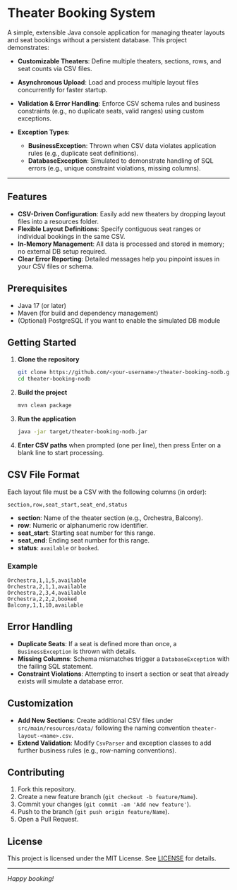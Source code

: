 # Theater Booking System

A simple, extensible Java console application for managing theater layouts and seat bookings without a persistent database. This project demonstrates:

* **Customizable Theaters**: Define multiple theaters, sections, rows, and seat counts via CSV files.
* **Asynchronous Upload**: Load and process multiple layout files concurrently for faster startup.
* **Validation & Error Handling**: Enforce CSV schema rules and business constraints (e.g., no duplicate seats, valid ranges) using custom exceptions.
* **Exception Types**:

  * **BusinessException**: Thrown when CSV data violates application rules (e.g., duplicate seat definitions).
  * **DatabaseException**: Simulated to demonstrate handling of SQL errors (e.g., unique constraint violations, missing columns).

---

## Features

* **CSV-Driven Configuration**: Easily add new theaters by dropping layout files into a resources folder.
* **Flexible Layout Definitions**: Specify contiguous seat ranges or individual bookings in the same CSV.
* **In-Memory Management**: All data is processed and stored in memory; no external DB setup required.
* **Clear Error Reporting**: Detailed messages help you pinpoint issues in your CSV files or schema.

## Prerequisites

* Java 17 (or later)
* Maven (for build and dependency management)
* (Optional) PostgreSQL if you want to enable the simulated DB module

## Getting Started

1. **Clone the repository**

   ```bash
   git clone https://github.com/<your-username>/theater-booking-nodb.git
   cd theater-booking-nodb
   ```

2. **Build the project**

   ```bash
   mvn clean package
   ```

3. **Run the application**

   ```bash
   java -jar target/theater-booking-nodb.jar
   ```

4. **Enter CSV paths** when prompted (one per line), then press Enter on a blank line to start processing.

## CSV File Format

Each layout file must be a CSV with the following columns (in order):

```csv
section,row,seat_start,seat_end,status
```

* **section**: Name of the theater section (e.g., Orchestra, Balcony).
* **row**: Numeric or alphanumeric row identifier.
* **seat\_start**: Starting seat number for this range.
* **seat\_end**: Ending seat number for this range.
* **status**: `available` or `booked`.

### Example

```csv
Orchestra,1,1,5,available
Orchestra,2,1,1,available
Orchestra,2,3,4,available
Orchestra,2,2,2,booked
Balcony,1,1,10,available
```

## Error Handling

* **Duplicate Seats**: If a seat is defined more than once, a `BusinessException` is thrown with details.
* **Missing Columns**: Schema mismatches trigger a `DatabaseException` with the failing SQL statement.
* **Constraint Violations**: Attempting to insert a section or seat that already exists will simulate a database error.

## Customization

* **Add New Sections**: Create additional CSV files under `src/main/resources/data/` following the naming convention `theater-layout-<name>.csv`.
* **Extend Validation**: Modify `CsvParser` and exception classes to add further business rules (e.g., row-naming conventions).

## Contributing

1. Fork this repository.
2. Create a new feature branch (`git checkout -b feature/Name`).
3. Commit your changes (`git commit -am 'Add new feature'`).
4. Push to the branch (`git push origin feature/Name`).
5. Open a Pull Request.

## License

This project is licensed under the MIT License. See [LICENSE](LICENSE) for details.

---

*Happy booking!*
